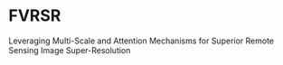 # FVRSR
Leveraging Multi-Scale and Attention Mechanisms for Superior Remote Sensing Image Super-Resolution
